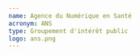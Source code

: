 ```yaml
---
name: Agence du Numérique en Santé
acronym: ANS
type: Groupement d'intérêt public
logo: ans.png
---
```

